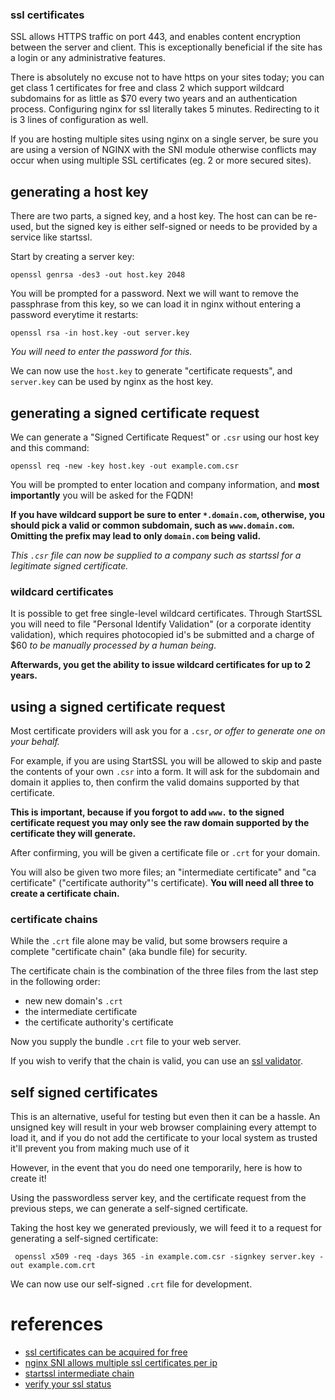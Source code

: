 
### ssl certificates

SSL allows HTTPS traffic on port 443, and enables content encryption between the server and client.  This is exceptionally beneficial if the site has a login or any administrative features.

There is absolutely no excuse not to have https on your sites today; you can get class 1 certificates for free and class 2 which support wildcard subdomains for as little as $70 every two years and an authentication process.  Configuring nginx for ssl literally takes 5 minutes.  Redirecting to it is 3 lines of configuration as well.

If you are hosting multiple sites using nginx on a single server, be sure you are using a version of NGINX with the SNI module otherwise conflicts may occur when using multiple SSL certificates (eg. 2 or more secured sites).


## generating a host key

There are two parts, a signed key, and a host key.  The host can can be re-used, but the signed key is either self-signed or needs to be provided by a service like startssl.

Start by creating a server key:

    openssl genrsa -des3 -out host.key 2048

You will be prompted for a password.  Next we will want to remove the passphrase from this key, so we can load it in nginx without entering a password everytime it restarts:

    openssl rsa -in host.key -out server.key

_You will need to enter the password for this._

We can now use the `host.key` to generate "certificate requests", and `server.key` can be used by nginx as the host key.


## generating a signed certificate request

We can generate a "Signed Certificate Request" or `.csr` using our host key and this command:

    openssl req -new -key host.key -out example.com.csr

You will be prompted to enter location and company information, and **most importantly** you will be asked for the FQDN!

**If you have wildcard support be sure to enter `*.domain.com`, otherwise, you should pick a valid or common subdomain, such as `www.domain.com`.  Omitting the prefix may lead to only `domain.com` being valid.**

_This `.csr` file can now be supplied to a company such as startssl for a legitimate signed certificate._


### wildcard certificates

It is possible to get free single-level wildcard certificates.  Through StartSSL you will need to file "Personal Identify Validation" (or a corporate identity validation), which requires photocopied id's be submitted and a charge of $60 _to be manually processed by a human being_.

**Afterwards, you get the ability to issue wildcard certificates for up to 2 years.**


## using a signed certificate request

Most certificate providers will ask you for a `.csr`, _or offer to generate one on your behalf._

For example, if you are using StartSSL you will be allowed to skip and paste the contents of your own `.csr` into a form.  It will ask for the subdomain and domain it applies to, then confirm the valid domains supported by that certificate.

**This is important, because if you forgot to add `www.` to the signed certificate request you may only see the raw domain supported by the certificate they will generate.**

After confirming, you will be given a certificate file or `.crt` for your domain.

You will also be given two more files; an "intermediate certificate" and "ca certificate" ("certificate authority"'s certificate).  **You will need all three to create a certificate chain.**


### certificate chains

While the `.crt` file alone may be valid, but some browsers require a complete "certificate chain" (aka bundle file) for security.

The certificate chain is the combination of the three files from the last step in the following order:

- new new domain's `.crt`
- the intermediate certificate
- the certificate authority's certificate

Now you supply the bundle `.crt` file to your web server.

If you wish to verify that the chain is valid, you can use an [ssl validator](https://www.sslshopper.com/ssl-checker.html).


## self signed certificates

This is an alternative, useful for testing but even then it can be a hassle.  An unsigned key will result in your web browser complaining every attempt to load it, and if you do not add the certificate to your local system as trusted it'll prevent you from making much use of it

However, in the event that you do need one temporarily, here is how to create it!

Using the passwordless server key, and the certificate request from the previous steps, we can generate a self-signed certificate.

Taking the host key we generated previously, we will feed it to a request for generating a self-signed certificate:

     openssl x509 -req -days 365 -in example.com.csr -signkey server.key -out example.com.crt

We can now use our self-signed `.crt` file for development.


# references

- [ssl certificates can be acquired for free](https://www.startssl.com/)
- [nginx SNI allows multiple ssl certificates per ip](https://www.digitalocean.com/community/tutorials/how-to-set-up-multiple-ssl-certificates-on-one-ip-with-nginx-on-ubuntu-12-04)
- [startssl intermediate chain](https://www.startssl.com/?app=42)
- [verify your ssl status](https://www.sslshopper.com/ssl-checker.html)
